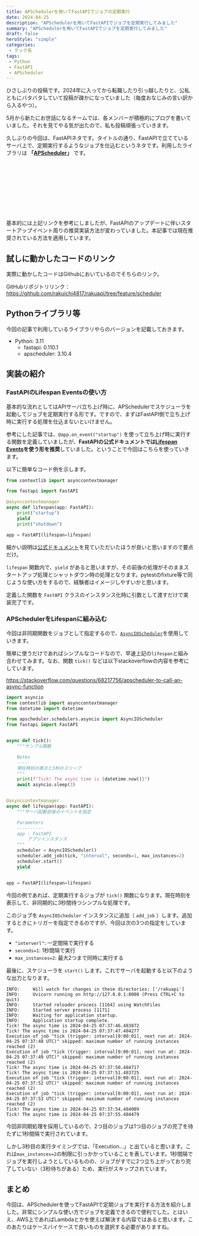 ```yaml
---
title: APSchedulerを用いてFastAPIでジョブの定期実行
date: 2024-04-25
description: "APSchedulerを用いてFastAPIでジョブを定期実行してみました"
summary: "APSchedulerを用いてFastAPIでジョブを定期実行してみました"
draft: false
heroStyle: "simple"
categories:
 - テック系
tags:
 - Python
 - FastAPI
 - APScheduler
---
```


ひさしぶりの投稿です。2024年に入ってから転職したり引っ越したりと、公私ともにバタバタしていて投稿が疎かになっていました（毎度おなじみの言い訳から入るやつ）。

5月から新たにお世話になるチームでは、各メンバーが積極的にブログを書いていました。それを見てやる気が出たので、私も投稿頑張っていきます。

久しぶりの今回は、FastAPIネタです。タイトルの通り、FastAPIで立てているサーバ上で、定期実行するようなジョブを仕込むというネタです。利用したライブラリは **「[APScheduler](https://github.com/agronholm/apscheduler)」** です。

<div class="iframely-embed"><div class="iframely-responsive" style="height: 140px; padding-bottom: 0;"><a href="https://dev.classmethod.jp/articles/apscheduler-fastapi/" data-iframely-url="//iframely.net/vZfWwih?card=small"></a></div></div><script async src="//iframely.net/embed.js"></script>

基本的には上記リンクを参考にしましたが、FastAPIのアップデートに伴いスタートアップイベント周りの推奨実装方法が変わっていました。本記事では現在推奨されている方法を適用しています。

## 試しに動かしたコードのリンク

実際に動かしたコードはGithubにおいているのでそちらのリンク。

GitHubリポジトリリンク：<https://github.com/rakuichi4817/rakuapi/tree/feature/scheduler>

## Pythonライブラリ等

今回の記事で利用しているライブラリやらのバージョンを記載しておきます。

- Python: 3.11
    - fastapi: 0.110.1
    - apscheduler: 3.10.4

## 実装の紹介

### FastAPIのLifespan Eventsの使い方

基本的な流れとしてはAPIサーバ立ち上げ時に、APSchedulerでスケジューラを起動してジョブを定期実行する形です。ですので、まずはFastAPI側で立ち上げ時に実行する処理を仕込まないといけません。

参考にした記事では、`@app.on_event("startup")` を使って立ち上げ時に実行する関数を定義していましたが、**FastAPIの公式ドキュメントでは[Lifespan Events](https://fastapi.tiangolo.com/advanced/events/)を使う形を推奨**していました。ということで今回はこちらを使っていきます。

以下に簡単なコード例を示します。

```python
from contextlib import asynccontextmanager

from fastapi import FastAPI

@asynccontextmanager
async def lifespan(app: FastAPI):
    print("startup")
    yield
    print("shutdown")

app = FastAPI(lifespan=lifespan)
```

細かい説明は[公式ドキュメント](https://fastapi.tiangolo.com/advanced/events/)を見ていただいたほうが良いと思いますので要点だけ。

`lifespan` 関数内で、`yield` があると思いますが、その前後の処理がそのままスタートアップ処理とシャットダウン時の処理となります。pytestのfixture等で同じような使い方をするので、経験者はイメージしやすいかと思います。

定義した関数を `FastAPI` クラスのインスタンス化時に引数として渡すだけで実装完了です。

### APSchedulerをLifespanに組み込む

今回は非同期関数をジョブとして指定するので、[`AsyncIOScheduler`](https://apscheduler.readthedocs.io/en/3.x/modules/schedulers/asyncio.html)を使用していきます。

簡単に使うだけであればシンプルなコードなので、早速上記の`lifespan`と組み合わせてみます。なお、関数 `tick()` などは以下stackoverflowの内容を参考にしています。

<https://stackoverflow.com/questions/68217756/apscheduler-to-call-an-async-function>

```python
import asyncio
from contextlib import asynccontextmanager
from datetime import datetime

from apscheduler.schedulers.asyncio import AsyncIOScheduler
from fastapi import FastAPI


async def tick():
    """サンプル関数

    Notes
    -----
    現在時刻の表示と3秒のスリープ
    """
    print(f"Tick! The async time is {datetime.now()}")
    await asyncio.sleep(3)


@asynccontextmanager
async def lifespan(app: FastAPI):
    """サーバ起動前後のイベントを指定

    Parameters
    ----------
    app : FastAPI
        アプリインスタンス
    """
    scheduler = AsyncIOScheduler()
    scheduler.add_job(tick, "interval", seconds=1, max_instances=2)
    scheduler.start()
    yield


app = FastAPI(lifespan=lifespan)
```

今回の例であれば、定期実行するジョブが `tick()` 関数になります。現在時刻を表示して、非同期的に3秒間待つシンプルな処理です。

このジョブを `AsyncIOScheduler` インスタンスに追加（ `add_job` ）します。追加するときにトリガーを指定できるのですが、今回は次の3つの指定をしています。

- `"interverl"`: 一定間隔で実行する
- `seconds=1`: 1秒間隔で実行
- `max_instances=2`: 最大2つまで同時に実行する

最後に、スケジューラを `start()` します。これでサーバを起動すると以下のような出力となります。

```log
INFO:     Will watch for changes in these directories: ['/rakuapi']
INFO:     Uvicorn running on http://127.0.0.1:8000 (Press CTRL+C to quit)
INFO:     Started reloader process [1164] using WatchFiles
INFO:     Started server process [1171]
INFO:     Waiting for application startup.
INFO:     Application startup complete.
Tick! The async time is 2024-04-25 07:37:46.483872
Tick! The async time is 2024-04-25 07:37:47.484277
Execution of job "tick (trigger: interval[0:00:01], next run at: 2024-04-25 07:37:48 UTC)" skipped: maximum number of running instances reached (2)
Execution of job "tick (trigger: interval[0:00:01], next run at: 2024-04-25 07:37:49 UTC)" skipped: maximum number of running instances reached (2)
Tick! The async time is 2024-04-25 07:37:50.484717
Tick! The async time is 2024-04-25 07:37:51.483725
Execution of job "tick (trigger: interval[0:00:01], next run at: 2024-04-25 07:37:52 UTC)" skipped: maximum number of running instances reached (2)
Execution of job "tick (trigger: interval[0:00:01], next run at: 2024-04-25 07:37:53 UTC)" skipped: maximum number of running instances reached (2)
Tick! The async time is 2024-04-25 07:37:54.484009
Tick! The async time is 2024-04-25 07:37:55.484479
```

今回非同期処理を採用しているので、2つ目のジョブは1つ目のジョブの完了を待たずに1秒間隔で実行されています。

しかし3秒目の実行タイミングでは、「Execution...」と出ていると思います。これは`max_instances=2`の制限に引っかかっていることを表しています。1秒間隔でジョブを実行しようとしているものの、ジョブがすでに2つ立ち上がっており完了していない（3秒待ちがある）ため、実行がスキップされています。

## まとめ

今回は、APSchedulerを使ってFastAPIで定期ジョブを実行する方法を紹介しました。非常にシンプルな使い方でジョブを定義できるので便利でした。とはいえ、AWS上であればLambdaとかを使えば解決する内容ではあると思います。このあたりはケースバイケースで良いものを選択する必要がありますね。